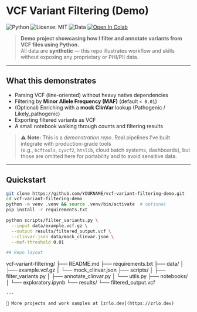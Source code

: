 # VCF Variant Filtering (Demo)

![Python](https://img.shields.io/badge/Python-3.10+-blue.svg)
![License: MIT](https://img.shields.io/badge/License-MIT-green.svg)
![Data](https://img.shields.io/badge/Data-Synthetic%20(No%20PII)-red.svg)
[![Open In Colab](https://colab.research.google.com/assets/colab-badge.svg)](https://colab.research.google.com/github/YOURNAME/vcf-variant-filtering-demo/blob/main/notebooks/exploratory.ipynb)

> **Demo project showcasing how I filter and annotate variants from VCF files using Python.**  
> All data are **synthetic** — this repo illustrates workflow and skills without exposing any proprietary or PHI/PII data.

---

## What this demonstrates
- Parsing VCF (line-oriented) without heavy native dependencies  
- Filtering by **Minor Allele Frequency (MAF)** (default `< 0.01`)  
- (Optional) Enriching with a **mock ClinVar** lookup (Pathogenic / Likely_pathogenic)  
- Exporting filtered variants as VCF  
- A small notebook walking through counts and filtering results  

> ⚠️ **Note:** This is a *demonstration repo*. Real pipelines I’ve built integrate with production-grade tools  
> (e.g., `bcftools`, `cyvcf2`, `htslib`, cloud batch systems, dashboards), but those are omitted here for portability and to avoid sensitive data.

---

## Quickstart

```bash
git clone https://github.com/YOURNAME/vcf-variant-filtering-demo.git
cd vcf-variant-filtering-demo
python -m venv .venv && source .venv/bin/activate  # optional
pip install -r requirements.txt

python scripts/filter_variants.py \
  --input data/example.vcf.gz \
  --output results/filtered_output.vcf \
  --clinvar-json data/mock_clinvar.json \
  --maf-threshold 0.01

## Repo layout
```
vcf-variant-filtering/
├── README.md
├── requirements.txt
├── data/
│   ├── example.vcf.gz
│   └── mock_clinvar.json
├── scripts/
│   ├── filter_variants.py
│   ├── annotate_clinvar.py
│   └── utils.py
├── notebooks/
│   └── exploratory.ipynb
└── results/
    └── filtered_output.vcf
```
---

🔗 More projects and work samples at [zrlo.dev](https://zrlo.dev)


